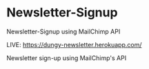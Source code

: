 # Newsletter-Signup
Newsletter-Signup using MailChimp API

LIVE:    https://dungy-newsletter.herokuapp.com/

Newsletter sign-up using MailChimp's API

